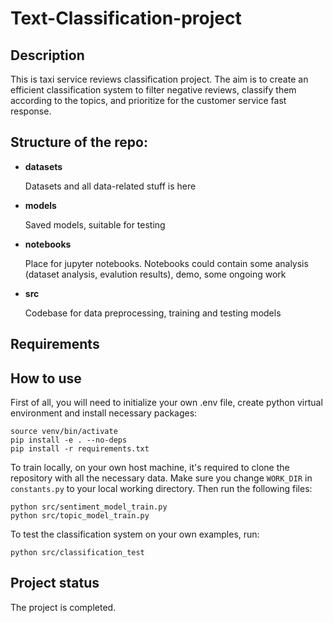 # Text-Classification-project

## Description
This is taxi service reviews classification project. The aim is to create an efficient classification system to filter negative reviews, classify them according to the topics, and prioritize for the customer service fast response. 

## Structure of the repo:
* **datasets**

    Datasets and all data-related stuff is here
* **models**

    Saved models, suitable for testing 
* **notebooks**

    Place for jupyter notebooks. Notebooks could contain some analysis (dataset analysis, evalution results), demo, some ongoing work
* **src**

    Codebase for data preprocessing, training and testing models

## Requirements


## How to use
First of all, you will need to initialize your own .env file, create python virtual environment and install necessary packages:

```python3 -m venv venv
source venv/bin/activate
pip install -e . --no-deps
pip install -r requirements.txt
```

To train locally, on your own host machine, it's required to clone the repository with all the necessary data. Make sure you change ```WORK_DIR``` in `constants.py` to your local working directory.
Then run the following files:

```
python src/sentiment_model_train.py
python src/topic_model_train.py
```

To test the classification system on your own examples, run:
```
python src/classification_test
```

## Project status
The project is completed.